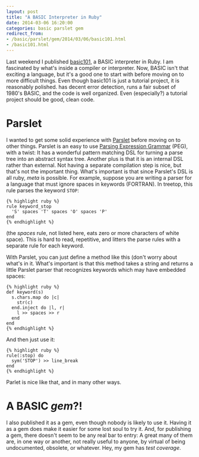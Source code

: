 ```yaml
---
layout: post
title: "A BASIC Interpreter in Ruby"
date: 2014-03-06 16:20:00
categories: basic parslet gem
redirect_from:
- /basic/parslet/gem/2014/03/06/basic101.html
- /basic101.html
---
```


Last weekend I published
[basic101](https://github.com/wconrad/basic101), a BASIC interpreter
in Ruby.  I am fascinated by what's inside a compiler or interpreter.
Now, BASIC isn't that exciting a language, but it's a good one to
start with before moving on to more difficult things.  Even though
basic101 is just a tutorial project, it is reasonably polished.  has
decent error detection, runs a fair subset of 1980's BASIC, and the
code is well organized.  Even (especially?) a tutorial project
should be good, clean code.

# Parslet

I wanted to get some solid experience with
[Parslet](http://kschiess.github.io/Parslet/) before moving on to
other things.  Parslet is an easy to use [Parsing Expression
Grammar](http://en.wikipedia.org/wiki/Parsing_expression_grammar)
(PEG), with a twist: It has a wonderful pattern matching DSL for
turning a parse tree into an abstract syntax tree.  Another plus is
that it is an internal DSL rather than external.  Not having a
separate compilation step is nice, but that's not the important thing.
What's important is that since Parslet's DSL is all ruby, _meta_ is
possible.  For example, suppose you are writing a parser for a
language that must ignore spaces in keywords (FORTRAN).  In treetop,
this rule parses the keyword `STOP`:

    {% highlight ruby %}
    rule keyword_stop
      'S' spaces 'T' spaces 'O' spaces 'P'
    end
    {% endhighlight %}

(the _spaces_ rule, not listed here, eats zero or more characters of
white space).  This is hard to read, repetitive, and litters the parse
rules with a separate rule for each keyword.

With Parslet, you can just define a method like this (don't worry
about what's in it.  What's important is that this method takes a
string and returns a little Parslet parser that recognizes keywords
which may have embedded spaces:

    {% highlight ruby %}
    def keyword(s)
      s.chars.map do |c|
        str(c)
      end.inject do |l, r|
        l >> spaces >> r
      end
    end
    {% endhighlight %}

And then just use it:

    {% highlight ruby %}
    rule(:stop) do
      sym('STOP') >> line_break
    end
    {% endhighlight %}

Parlet is nice like that, and in many other ways.

# A BASIC _gem_?!

I also published it as a gem, even though nobody is likely to use it.
Having it as a gem does make it easier for some lost soul to try it.
And, for publishing a gem, there doesn't seem to be any real bar to
entry: A great many of them are, in one way or another, not really
useful to anyone, by virtual of being undocumented, obsolete, or
whatever.  Hey, my gem has _test coverage_.
